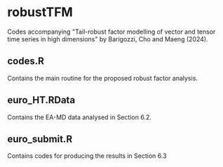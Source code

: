 # robustTFM
Codes accompanying "Tail-robust factor modelling of vector and tensor time series in high dimensions" by Barigozzi, Cho and Maeng (2024).

## codes.R
Contains the main routine for the proposed robust factor analysis.

## euro_HT.RData
Contains the EA-MD data analysed in Section 6.2.

## euro_submit.R
Contains codes for producing the results in Section 6.3
